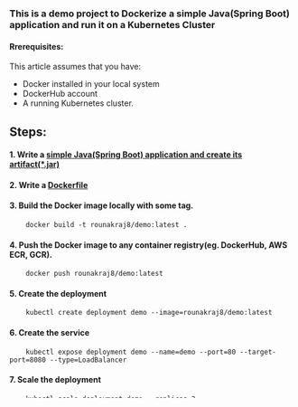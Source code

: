 ### This is a demo project to Dockerize a simple Java(Spring Boot) application and run it on a Kubernetes Cluster

#### Rrerequisites:
   This article assumes that you have: 
   <ul>
                <li> Docker installed in your local system  </li>
                <li> DockerHub account   </li>
                <li> A running Kubernetes cluster. </li>
   </ul>

## Steps:

#### 1. Write a [simple Java(Spring Boot) application and create its artifact(\*.jar)](/demo)

#### 2. Write a [Dockerfile](/dockerfile)

#### 3. Build the Docker image locally with some tag.
        docker build -t rounakraj8/demo:latest .
        
#### 4. Push the Docker image to any container registry(eg. DockerHub, AWS ECR, GCR).
        docker push rounakraj8/demo:latest
        
#### 5. Create the deployment
        kubectl create deployment demo --image=rounakraj8/demo:latest
        
#### 6. Create the service
        kubectl expose deployment demo --name=demo --port=80 --target-port=8080 --type=LoadBalancer
      
#### 7. Scale the deployment
        kubectl scale deployment demo --replicas=2      
        
#### 8. Test the service
        To test this setup/demo, you will have to hit the hello API.
        After creating the service, this service will get an external/public API(This may take couple of minutes).
        Once you get the IP, you can hit `xxx.xxx.xxx.xxx/hello/someName`.
        If you get `Hello! SomeName` as response, then you have successfully completed the demo.

#### 9. Delete the created service
        kubectl delete svc demo
        
#### 10. Delete the created deployment
        kubectl delete deployment demo
                
